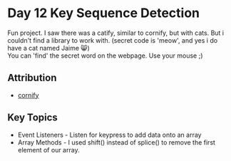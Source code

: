 # Day 12 Key Sequence Detection

Fun project. I saw there was a catify, similar to cornify, but with cats. But i couldn't find a library to work with. (secret code is 'meow', and yes i do have a cat named Jaime 😸)   
You can 'find' the secret word on the webpage. Use your mouse ;)

## Attribution
* [cornify](https://www.cornify.com/)


## Key Topics
* Event Listeners - Listen for keypress to add data onto an array
* Array Methods - I used shift() instead of splice() to remove the first element of our array. 


